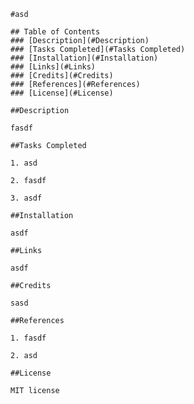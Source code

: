 
    #asd

    ## Table of Contents 
    ### [Description](#Description)
    ### [Tasks Completed](#Tasks Completed)
    ### [Installation](#Installation)
    ### [Links](#Links)
    ### [Credits](#Credits)
    ### [References](#References)
    ### [License](#License)

    ##Description
    
    fasdf

    ##Tasks Completed

    1. asd

    2. fasdf

    3. asdf

    ##Installation 

    asdf

    ##Links

    asdf

    ##Credits 

    sasd

    ##References

    1. fasdf

    2. asd

    ##License 

    MIT license

    
